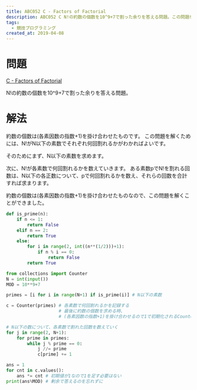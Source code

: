 ```yaml
---
title: ABC052 C - Factors of Factorial
description: ABC052 C N!の約数の個数を10^9+7で割った余りを答える問題。この問題を解くためには、N!がN以下の素数でそれぞれ何回割れるかがわかればよいです。...
tags:
  - 競技プログラミング
created_at: 2019-04-08
---
```


# 問題

[C - Factors of Factorial](https://atcoder.jp/contests/abc052/tasks/arc067_a)

N!の約数の個数を10^9+7で割った余りを答える問題。

# 解法
約数の個数は(各素因数の指数+1)を掛け合わせたものです。
この問題を解くためには、N!がN以下の素数でそれぞれ何回割れるかがわかればよいです。

そのためにまず、N以下の素数を求めます。

次に、N!が各素数で何回割れるかを数えていきます。
ある素数pでN!を割れる回数は、N以下の各正数について、pで何回割れるかを数え、それらの回数を合計すれば求まります。

約数の個数は(各素因数の指数+1)を掛け合わせたものなので、この問題を解くことができました。

```python
def is_prime(n):
    if n <= 1:
        return False
    elif n == 2:
        return True
    else:
        for i in range(2, int((n**(1/2)))+1):
            if n % i == 0:
                return False
        return True

from collections import Counter
N = int(input())
MOD = 10**9+7

primes = [i for i in range(N+1) if is_prime(i)] # N以下の素数

c = Counter(primes) # 各素数で何回割れるかを記録する
                    # 最後に約数の個数を求める時、
                    # (各素因数の指数+1)を掛け合わせるので1で初期化されるCounterは都合が良い

# N以下の数について、各素数で割れた回数を数えていく
for j in range(2, N+1):
    for prime in primes:
        while j % prime == 0:
            j //= prime
            c[prime] += 1

ans = 1
for cnt in c.values():
    ans *= cnt # 初期値が1なので1を足す必要はない
print(ans%MOD) # 剰余で答えるのを忘れずに
```